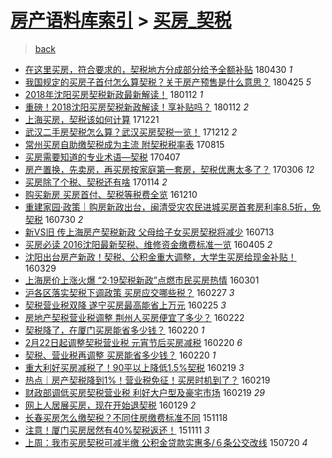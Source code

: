 [房产语料库索引](../../README.md)  > [买房_契税](买房_契税.md)
====
> [back](../README.md)

- [在这里买房，符合要求的，契税地方分成部分给予全额补贴](http://jkwz.applinzi.com/ittc/7097701745922933776.html#%E5%9C%A8%E8%BF%99%E9%87%8C%E4%B9%B0%E6%88%BF%EF%BC%8C%E7%AC%A6%E5%90%88%E8%A6%81%E6%B1%82%E7%9A%84%EF%BC%8C%E5%A5%91%E7%A8%8E%E5%9C%B0%E6%96%B9%E5%88%86%E6%88%90%E9%83%A8%E5%88%86%E7%BB%99%E4%BA%88%E5%85%A8%E9%A2%9D%E8%A1%A5%E8%B4%B4) 180430 *1* 
- [我国规定的买房子首付怎么算契税？关于房产预售是什么意思？](http://jkwz.applinzi.com/ittc/7095952543991727115.html#%E6%88%91%E5%9B%BD%E8%A7%84%E5%AE%9A%E7%9A%84%E4%B9%B0%E6%88%BF%E5%AD%90%E9%A6%96%E4%BB%98%E6%80%8E%E4%B9%88%E7%AE%97%E5%A5%91%E7%A8%8E%EF%BC%9F%E5%85%B3%E4%BA%8E%E6%88%BF%E4%BA%A7%E9%A2%84%E5%94%AE%E6%98%AF%E4%BB%80%E4%B9%88%E6%84%8F%E6%80%9D%EF%BC%9F) 180425 *5* 
- [2018年沈阳买房契税新政最新解读！](http://jkwz.applinzi.com/ittc/7057731492929602566.html#2018%E5%B9%B4%E6%B2%88%E9%98%B3%E4%B9%B0%E6%88%BF%E5%A5%91%E7%A8%8E%E6%96%B0%E6%94%BF%E6%9C%80%E6%96%B0%E8%A7%A3%E8%AF%BB%EF%BC%81) 180112 *1* 
- [重磅！2018沈阳买房契税新政解读！享补贴吗？](http://jkwz.applinzi.com/ittc/7057617520788243473.html#%E9%87%8D%E7%A3%85%EF%BC%812018%E6%B2%88%E9%98%B3%E4%B9%B0%E6%88%BF%E5%A5%91%E7%A8%8E%E6%96%B0%E6%94%BF%E8%A7%A3%E8%AF%BB%EF%BC%81%E4%BA%AB%E8%A1%A5%E8%B4%B4%E5%90%97%EF%BC%9F) 180112 *2* 
- [上海买房，契税该如何计算](http://jkwz.applinzi.com/ittc/7049475058542576657.html#%E4%B8%8A%E6%B5%B7%E4%B9%B0%E6%88%BF%EF%BC%8C%E5%A5%91%E7%A8%8E%E8%AF%A5%E5%A6%82%E4%BD%95%E8%AE%A1%E7%AE%97) 171221  
- [武汉二手房契税怎么算？武汉买房契税一览！](http://jkwz.applinzi.com/ittc/7046216042974544912.html#%E6%AD%A6%E6%B1%89%E4%BA%8C%E6%89%8B%E6%88%BF%E5%A5%91%E7%A8%8E%E6%80%8E%E4%B9%88%E7%AE%97%EF%BC%9F%E6%AD%A6%E6%B1%89%E4%B9%B0%E6%88%BF%E5%A5%91%E7%A8%8E%E4%B8%80%E8%A7%88%EF%BC%81) 171212 *2* 
- [常州买房自助缴契税成为主流 附契税税率表](http://jkwz.applinzi.com/ittc/7001995929060901904.html#%E5%B8%B8%E5%B7%9E%E4%B9%B0%E6%88%BF%E8%87%AA%E5%8A%A9%E7%BC%B4%E5%A5%91%E7%A8%8E%E6%88%90%E4%B8%BA%E4%B8%BB%E6%B5%81+%E9%99%84%E5%A5%91%E7%A8%8E%E7%A8%8E%E7%8E%87%E8%A1%A8) 170815  
- [买房需要知道的专业术语—契税](http://jkwz.applinzi.com/ittc/6953927666104271877.html#%E4%B9%B0%E6%88%BF%E9%9C%80%E8%A6%81%E7%9F%A5%E9%81%93%E7%9A%84%E4%B8%93%E4%B8%9A%E6%9C%AF%E8%AF%AD%E2%80%94%E5%A5%91%E7%A8%8E) 170407  
- [房产置换，先卖房，再买房按家庭第一套房，契税优惠太多了？](http://jkwz.applinzi.com/ittc/6941951825954735108.html#%E6%88%BF%E4%BA%A7%E7%BD%AE%E6%8D%A2%EF%BC%8C%E5%85%88%E5%8D%96%E6%88%BF%EF%BC%8C%E5%86%8D%E4%B9%B0%E6%88%BF%E6%8C%89%E5%AE%B6%E5%BA%AD%E7%AC%AC%E4%B8%80%E5%A5%97%E6%88%BF%EF%BC%8C%E5%A5%91%E7%A8%8E%E4%BC%98%E6%83%A0%E5%A4%AA%E5%A4%9A%E4%BA%86%EF%BC%9F) 170306 *12* 
- [买房除了个税、契税还有啥](http://jkwz.applinzi.com/ittc/6922923672578032645.html#%E4%B9%B0%E6%88%BF%E9%99%A4%E4%BA%86%E4%B8%AA%E7%A8%8E%E3%80%81%E5%A5%91%E7%A8%8E%E8%BF%98%E6%9C%89%E5%95%A5) 170114 *2* 
- [购买新房 买房首付、契税等税费全览](http://jkwz.applinzi.com/ittc/6910014856106607620.html#%E8%B4%AD%E4%B9%B0%E6%96%B0%E6%88%BF+%E4%B9%B0%E6%88%BF%E9%A6%96%E4%BB%98%E3%80%81%E5%A5%91%E7%A8%8E%E7%AD%89%E7%A8%8E%E8%B4%B9%E5%85%A8%E8%A7%88) 161210  
- [重建家园·政策｜购房新政出台，闽清受灾农民进城买房首套房利率8.5折，免契税](http://jkwz.applinzi.com/ittc/6860752991539430404.html#%E9%87%8D%E5%BB%BA%E5%AE%B6%E5%9B%AD%C2%B7%E6%94%BF%E7%AD%96%EF%BD%9C%E8%B4%AD%E6%88%BF%E6%96%B0%E6%94%BF%E5%87%BA%E5%8F%B0%EF%BC%8C%E9%97%BD%E6%B8%85%E5%8F%97%E7%81%BE%E5%86%9C%E6%B0%91%E8%BF%9B%E5%9F%8E%E4%B9%B0%E6%88%BF%E9%A6%96%E5%A5%97%E6%88%BF%E5%88%A9%E7%8E%878.5%E6%8A%98%EF%BC%8C%E5%85%8D%E5%A5%91%E7%A8%8E) 160730 *2* 
- [新VS旧 传上海房产契税新政 父母给子女买房契税将减少](http://jkwz.applinzi.com/ittc/6854287346618614788.html#%E6%96%B0VS%E6%97%A7+%E4%BC%A0%E4%B8%8A%E6%B5%B7%E6%88%BF%E4%BA%A7%E5%A5%91%E7%A8%8E%E6%96%B0%E6%94%BF+%E7%88%B6%E6%AF%8D%E7%BB%99%E5%AD%90%E5%A5%B3%E4%B9%B0%E6%88%BF%E5%A5%91%E7%A8%8E%E5%B0%86%E5%87%8F%E5%B0%91) 160713  
- [买房必读 2016沈阳最新契税、维修资金缴费标准一览](http://jkwz.applinzi.com/ittc/6817653027896820740.html#%E4%B9%B0%E6%88%BF%E5%BF%85%E8%AF%BB+2016%E6%B2%88%E9%98%B3%E6%9C%80%E6%96%B0%E5%A5%91%E7%A8%8E%E3%80%81%E7%BB%B4%E4%BF%AE%E8%B5%84%E9%87%91%E7%BC%B4%E8%B4%B9%E6%A0%87%E5%87%86%E4%B8%80%E8%A7%88) 160405 *2* 
- [沈阳出台房产新政！契税、公积金重大调整，大学生买房给现金补贴！](http://jkwz.applinzi.com/ittc/6814842727099270148.html#%E6%B2%88%E9%98%B3%E5%87%BA%E5%8F%B0%E6%88%BF%E4%BA%A7%E6%96%B0%E6%94%BF%EF%BC%81%E5%A5%91%E7%A8%8E%E3%80%81%E5%85%AC%E7%A7%AF%E9%87%91%E9%87%8D%E5%A4%A7%E8%B0%83%E6%95%B4%EF%BC%8C%E5%A4%A7%E5%AD%A6%E7%94%9F%E4%B9%B0%E6%88%BF%E7%BB%99%E7%8E%B0%E9%87%91%E8%A1%A5%E8%B4%B4%EF%BC%81) 160329  
- [上海房价上涨火爆 “2·19契税新政”点燃市民买房热情](http://jkwz.applinzi.com/ittc/6804558744230822917.html#%E4%B8%8A%E6%B5%B7%E6%88%BF%E4%BB%B7%E4%B8%8A%E6%B6%A8%E7%81%AB%E7%88%86+%E2%80%9C2%C2%B719%E5%A5%91%E7%A8%8E%E6%96%B0%E6%94%BF%E2%80%9D%E7%82%B9%E7%87%83%E5%B8%82%E6%B0%91%E4%B9%B0%E6%88%BF%E7%83%AD%E6%83%85) 160301  
- [沪各区落实契税下调政策 买房应交哪些税？](http://jkwz.applinzi.com/ittc/6803390882543830020.html#%E6%B2%AA%E5%90%84%E5%8C%BA%E8%90%BD%E5%AE%9E%E5%A5%91%E7%A8%8E%E4%B8%8B%E8%B0%83%E6%94%BF%E7%AD%96+%E4%B9%B0%E6%88%BF%E5%BA%94%E4%BA%A4%E5%93%AA%E4%BA%9B%E7%A8%8E%EF%BC%9F) 160227 *3* 
- [契税营业税双降 遂宁买房最高能省上万元](http://jkwz.applinzi.com/ittc/6802674423974855684.html#%E5%A5%91%E7%A8%8E%E8%90%A5%E4%B8%9A%E7%A8%8E%E5%8F%8C%E9%99%8D+%E9%81%82%E5%AE%81%E4%B9%B0%E6%88%BF%E6%9C%80%E9%AB%98%E8%83%BD%E7%9C%81%E4%B8%8A%E4%B8%87%E5%85%83) 160225 *3* 
- [房地产契税营业税调整 荆州人买房便宜了多少？](http://jkwz.applinzi.com/ittc/6801734602641114116.html#%E6%88%BF%E5%9C%B0%E4%BA%A7%E5%A5%91%E7%A8%8E%E8%90%A5%E4%B8%9A%E7%A8%8E%E8%B0%83%E6%95%B4+%E8%8D%86%E5%B7%9E%E4%BA%BA%E4%B9%B0%E6%88%BF%E4%BE%BF%E5%AE%9C%E4%BA%86%E5%A4%9A%E5%B0%91%EF%BC%9F) 160222  
- [契税降了，在厦门买房能省多少钱？](http://jkwz.applinzi.com/ittc/6800892381566075908.html#%E5%A5%91%E7%A8%8E%E9%99%8D%E4%BA%86%EF%BC%8C%E5%9C%A8%E5%8E%A6%E9%97%A8%E4%B9%B0%E6%88%BF%E8%83%BD%E7%9C%81%E5%A4%9A%E5%B0%91%E9%92%B1%EF%BC%9F) 160220 *1* 
- [2月22日起调整契税营业税 元宵节后买房减税](http://jkwz.applinzi.com/ittc/6800806122327901189.html#2%E6%9C%8822%E6%97%A5%E8%B5%B7%E8%B0%83%E6%95%B4%E5%A5%91%E7%A8%8E%E8%90%A5%E4%B8%9A%E7%A8%8E+%E5%85%83%E5%AE%B5%E8%8A%82%E5%90%8E%E4%B9%B0%E6%88%BF%E5%87%8F%E7%A8%8E) 160220 *6* 
- [契税、营业税再调整 买房能省多少钱？](http://jkwz.applinzi.com/ittc/6800778994433655812.html#%E5%A5%91%E7%A8%8E%E3%80%81%E8%90%A5%E4%B8%9A%E7%A8%8E%E5%86%8D%E8%B0%83%E6%95%B4+%E4%B9%B0%E6%88%BF%E8%83%BD%E7%9C%81%E5%A4%9A%E5%B0%91%E9%92%B1%EF%BC%9F) 160220 *1* 
- [重大利好买房减税了！90平以上降低1.5%契税](http://jkwz.applinzi.com/ittc/6800662878440915973.html#%E9%87%8D%E5%A4%A7%E5%88%A9%E5%A5%BD%E4%B9%B0%E6%88%BF%E5%87%8F%E7%A8%8E%E4%BA%86%EF%BC%8190%E5%B9%B3%E4%BB%A5%E4%B8%8A%E9%99%8D%E4%BD%8E1.5%25%E5%A5%91%E7%A8%8E) 160219 *3* 
- [热点｜房产契税降到1%！营业税免征！买房时机到了？](http://jkwz.applinzi.com/ittc/6800632033697072133.html#%E7%83%AD%E7%82%B9%EF%BD%9C%E6%88%BF%E4%BA%A7%E5%A5%91%E7%A8%8E%E9%99%8D%E5%88%B01%25%EF%BC%81%E8%90%A5%E4%B8%9A%E7%A8%8E%E5%85%8D%E5%BE%81%EF%BC%81%E4%B9%B0%E6%88%BF%E6%97%B6%E6%9C%BA%E5%88%B0%E4%BA%86%EF%BC%9F) 160219  
- [财政部调低买房契税营业税 利好大户型及豪宅市场](http://jkwz.applinzi.com/ittc/6800582980242244613.html#%E8%B4%A2%E6%94%BF%E9%83%A8%E8%B0%83%E4%BD%8E%E4%B9%B0%E6%88%BF%E5%A5%91%E7%A8%8E%E8%90%A5%E4%B8%9A%E7%A8%8E+%E5%88%A9%E5%A5%BD%E5%A4%A7%E6%88%B7%E5%9E%8B%E5%8F%8A%E8%B1%AA%E5%AE%85%E5%B8%82%E5%9C%BA) 160219 *29* 
- [网上人居展买房，现在开始退契税](http://jkwz.applinzi.com/ittc/6792526597844370436.html#%E7%BD%91%E4%B8%8A%E4%BA%BA%E5%B1%85%E5%B1%95%E4%B9%B0%E6%88%BF%EF%BC%8C%E7%8E%B0%E5%9C%A8%E5%BC%80%E5%A7%8B%E9%80%80%E5%A5%91%E7%A8%8E) 160129 *2* 
- [长春买房怎么缴契税？不同住房缴费标准不同](http://jkwz.applinzi.com/ittc/6766049951117476868.html#%E9%95%BF%E6%98%A5%E4%B9%B0%E6%88%BF%E6%80%8E%E4%B9%88%E7%BC%B4%E5%A5%91%E7%A8%8E%EF%BC%9F%E4%B8%8D%E5%90%8C%E4%BD%8F%E6%88%BF%E7%BC%B4%E8%B4%B9%E6%A0%87%E5%87%86%E4%B8%8D%E5%90%8C) 151118  
- [注意！厦门买房居然有40%契税返还！](http://jkwz.applinzi.com/ittc/6763065872247948292.html#%E6%B3%A8%E6%84%8F%EF%BC%81%E5%8E%A6%E9%97%A8%E4%B9%B0%E6%88%BF%E5%B1%85%E7%84%B6%E6%9C%8940%25%E5%A5%91%E7%A8%8E%E8%BF%94%E8%BF%98%EF%BC%81) 151111 *3* 
- [上周：我市买房契税可减半缴 公积金贷款实惠多/６条公交改线](http://jkwz.applinzi.com/ittc/547650615101259748.html#%E4%B8%8A%E5%91%A8%EF%BC%9A%E6%88%91%E5%B8%82%E4%B9%B0%E6%88%BF%E5%A5%91%E7%A8%8E%E5%8F%AF%E5%87%8F%E5%8D%8A%E7%BC%B4+%E5%85%AC%E7%A7%AF%E9%87%91%E8%B4%B7%E6%AC%BE%E5%AE%9E%E6%83%A0%E5%A4%9A%2F%EF%BC%96%E6%9D%A1%E5%85%AC%E4%BA%A4%E6%94%B9%E7%BA%BF) 150720 *4* 

